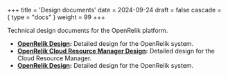 +++
title = 'Design documents'
date = 2024-09-24
draft = false
cascade = { type = "docs" }
weight = 99
+++

Technical design documents for the OpenRelik platform.

- **[OpenRelik Design](openrelik/):** Detailed design for the OpenRelik system.
- **[OpenRelik Cloud Resource Manager Design](cloudmanager/):** Detailed design for the Cloud Resource Manager.
- **[OpenRelik Design](openrelik/):** Detailed design for the OpenRelik system.
